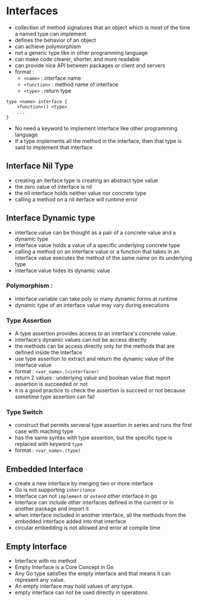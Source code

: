 # Interfaces
- collection of method signatures that an object which is most of the time a named type can implement
- defines the behavior of an object
- can achieve polymorphism
- not a generic type like in other programming language
- can make code clearer, shorter, and more readable
- can provide nice API between packages or client and servers
- format :
    - `<name>` : interface name
    - `<function>` : method name of interface
    - `<type>` : return type
```
type <name> interface {
    <function>() <type>
    ...
}
```
- No need a keyword to implement interface like other programming language
- if a type implements all the method in the interface, then that type is said to implement that interface

## Interface Nil Type
- creating an iterface type is creating an abstract type value
- the zero value of interface is nil
- the nil interface holds neither value nor concrete type
- calling a method on a nil iterface will runtime error

## Interface Dynamic type
- interface value can be thought as a pair of a concrete value and a dynamic type
- interface value holds a value of a specific underlying concrete type
- calling a method on an interface value or a function that takes in an interface value executes the method of the same name on its underlying type
- interface value hides its dynamic value

### Polymorphism : 
- interface variable can take poly or many dynamic forms at runtime
- dynamic type of an interface value may vary during executions

### Type Assertion
- A type assertion provides access to an interface's concrete value. 
- interface's dynamic values can not be access directly
- the methods can be access directly only for the methods that are defined inside the interface
- use type assertion to extract and return the dynamic value of the interface value
- format : `<var_name>.(<interface>)`
- return 2 values : underlying value and boolean value that report assertion is succeeded or not
- it is a good practice to check the assertion is succeed or not because sometime type assertion can fail

### Type Switch
- construct that permits serveral type assertion in series and runs the first case with maching type
- has the same syntax with type assertion, but the specific type is replaced with keyword `type`
- format : `<var_name>.(type)`

## Embedded Interface
- create a new interface by merging two or more interface
- Go is not supporting `inheritance`
- Interface can not `implement` or `extend` other interface in go
- Interface can include other interfaces defined in the current or in another package and import it
- when interface included in another interface, all the methods from the embedded interface added into that interface
- circular embedding is not allowed and error at compile time

## Empty Interface
- Interface with no method
- Empty Interface is a Core Concept in Go
- Any Go type satisfies the empty interface and that means it can represent any value.
- An empty interface may hold values of any type.
- empty interface can not be used directly in operations

